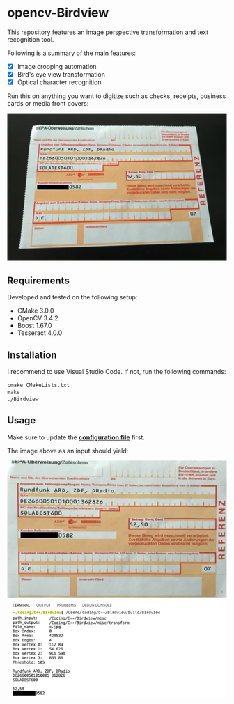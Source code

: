# opencv-Birdview
This repository features an image perspective transformation and text recognition tool.

Following is a summary of the main features:
- [x] Image cropping automation
- [x] Bird's eye view transformation
- [x] Optical character recognition

Run this on anything you want to digitize such as checks, receipts, business cards or media front covers:

![Example](https://raw.githubusercontent.com/cfanatic/cv-birdview/master/res/img.png)

## Requirements
Developed and tested on the following setup: 
- CMake 3.0.0
- OpenCV 3.4.2
- Boost 1.67.0
- Tesseract 4.0.0

## Installation
I recommend to use Visual Studio Code. If not, run the following commands:
```
cmake CMakeLists.txt
make
./Birdview
```

## Usage
Make sure to update the [**configuration file**](https://raw.githubusercontent.com/cfanatic/cv-birdview/master/res/config.ini.example) first.

The image above as an input should yield:

![Transformation](https://raw.githubusercontent.com/cfanatic/cv-birdview/master/res/img_transform.png)
![OCR](https://raw.githubusercontent.com/cfanatic/cv-birdview/master/res/img_ocr.png)
